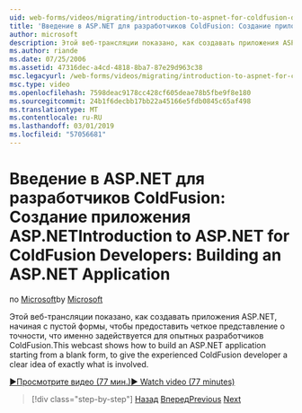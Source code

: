```yaml
---
uid: web-forms/videos/migrating/introduction-to-aspnet-for-coldfusion-developers-building-an-aspnet-application
title: 'Введение в ASP.NET для разработчиков ColdFusion: Создание приложения ASP.NET | Документация Майкрософт'
author: microsoft
description: Этой веб-трансляции показано, как создавать приложения ASP.NET, начиная с пустой формы, чтобы предоставить для опытных разработчиков ColdFusion четкое представление о том, что именно...
ms.author: riande
ms.date: 07/25/2006
ms.assetid: 47316dec-a4cd-4818-8ba7-87e29d963c38
msc.legacyurl: /web-forms/videos/migrating/introduction-to-aspnet-for-coldfusion-developers-building-an-aspnet-application
msc.type: video
ms.openlocfilehash: 7598deac9178cc428cf605deae78b5fbe9f8e180
ms.sourcegitcommit: 24b1f6decbb17bb22a45166e5fdb0845c65af498
ms.translationtype: MT
ms.contentlocale: ru-RU
ms.lasthandoff: 03/01/2019
ms.locfileid: "57056681"
---
```

<a name="introduction-to-aspnet-for-coldfusion-developers-building-an-aspnet-application"></a><span data-ttu-id="9e464-103">Введение в ASP.NET для разработчиков ColdFusion: Создание приложения ASP.NET</span><span class="sxs-lookup"><span data-stu-id="9e464-103">Introduction to ASP.NET for ColdFusion Developers: Building an ASP.NET Application</span></span>
====================
<span data-ttu-id="9e464-104">по [Microsoft](https://github.com/microsoft)</span><span class="sxs-lookup"><span data-stu-id="9e464-104">by [Microsoft](https://github.com/microsoft)</span></span>

<span data-ttu-id="9e464-105">Этой веб-трансляции показано, как создавать приложения ASP.NET, начиная с пустой формы, чтобы предоставить четкое представление о точности, что именно задействуется для опытных разработчиков ColdFusion.</span><span class="sxs-lookup"><span data-stu-id="9e464-105">This webcast shows how to build an ASP.NET application starting from a blank form, to give the experienced ColdFusion developer a clear idea of exactly what is involved.</span></span>

[<span data-ttu-id="9e464-106">&#9654;Просмотрите видео (77 мин.)</span><span class="sxs-lookup"><span data-stu-id="9e464-106">&#9654; Watch video (77 minutes)</span></span>](https://channel9.msdn.com/Blogs/ASP-NET-Site-Videos/introduction-to-aspnet-for-coldfusion-developers-building-an-aspnet-application)

> [!div class="step-by-step"]
> <span data-ttu-id="9e464-107">[Назад](intro-to-aspnet-for-coldfusion-developers-adding-aspnet-to-your-repertoire.md)
> [Вперед](interop-between-php-and-the-windows-platform.md)</span><span class="sxs-lookup"><span data-stu-id="9e464-107">[Previous](intro-to-aspnet-for-coldfusion-developers-adding-aspnet-to-your-repertoire.md)
[Next](interop-between-php-and-the-windows-platform.md)</span></span>
